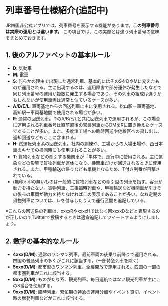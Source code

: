 # 列車番号仕様紹介(追記中)

JR四国非公式アプリでは、列車番号を表示する機能があります。**この列車番号は実際の運用とは違います。** この項目では、この実際とは違う列車番号の意味をまとめておきます。


## 1. 後のアルファベットの基本ルール

- **D**: 気動車
- **M**: 電車
- **S**: 何らかの理由で出現した通常列車、基本的にはそのSをDやMに変えたものが運用される。主に出現するのは、運用障害で部分運休が発生したなどで同じ列車番号の運用が複数に発生する場合であり、その列車の組成は違うかもしれないが使用車両は通常と似ているケースが多い。
- **A/B/E/L**: 車両基地からの回送列車に主に使用される。松山駅ー車両基地、高知駅ー車両基地間で使用される場合が多い。
- **R**: 通常の回送列車。↑のA/B/E/Lと共に回送列車で運用されるが、この場合に運用される列車番号は直前直後の営業列車からDMをRに置き換えたケースであることが多い。また、多度津工場への臨時回送や他線区への貸し出し、返却回送などもここに含まれる。
- **H**: 試運転列車系の回送列車。社内の訓練や、工場からの入場出場や、西日本車のキヤでの検測時にも使用されることが多い。
- **T**: 貨物列車などの牽引する機関車が「単体で」走行中に使用される。主に気象などの影響で貨物列車が運休になり、機関車だけが回送されるときに使用される。また、甲種輸送の帰りなども単機となるため、T付き列番が目撃されている。
- (無印): 印の無いものは一般的に貨物列車などの牽引型の列車を指す。客車が動力を持たない。貨物列車、工事臨時列車や、甲種輸送など機関車が引きその後ろの車両が動力を持たなければこの表示であることが多い。なお定期の貨物列車については、レを付与したうえで運行区間を追記している。

※これらの回送系の列車は、xxxxRやxxxxHではなく回xxxxDなどと表現するのが正しいのでTwitterで投稿するときは適宜追記してツイートするようにしましょう。

## 2. 数字の基本的なルール

- **4xxx(D/M)**: 通常のワンマン列車。最前車両の後乗り前降りで運用される。四国の普通列車の多くがこれに該当する。(一部特急列車を除く)
- **5xxx(D/M)**: 都市型のワンマン列車。全扉開放で運用される。四国の一部の都市圏列車がこれに該当する。
- **8xxx(D/M)**: ものがたり系、観光列車。毎日運航ではない観光列車が主にこの8番台を使用する。
- **9xxx(D/M)**: 臨時列車。繁忙期の特急の運用分離やイベント貸切、イベント時の増発列車などがこれに該当する。